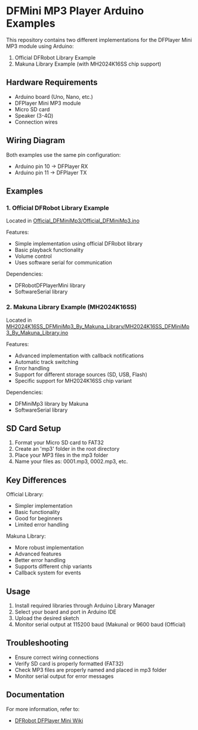 # DFMini MP3 Player Arduino Examples

This repository contains two different implementations for the DFPlayer Mini MP3 module using Arduino:

1. Official DFRobot Library Example
2. Makuna Library Example (with MH2024K16SS chip support)

## Hardware Requirements

- Arduino board (Uno, Nano, etc.)
- DFPlayer Mini MP3 module
- Micro SD card
- Speaker (3-4Ω)
- Connection wires

## Wiring Diagram

Both examples use the same pin configuration:
- Arduino pin 10 -> DFPlayer RX
- Arduino pin 11 -> DFPlayer TX

## Examples

### 1. Official DFRobot Library Example

Located in [Official_DFMiniMp3/Official_DFMiniMp3.ino](Official_DFMiniMp3/Official_DFMiniMp3.ino)

Features:
- Simple implementation using official DFRobot library
- Basic playback functionality
- Volume control
- Uses software serial for communication

Dependencies:
- DFRobotDFPlayerMini library
- SoftwareSerial library

### 2. Makuna Library Example (MH2024K16SS)

Located in [MH2024K16SS_DFMiniMp3_By_Makuna_Library/MH2024K16SS_DFMiniMp3_By_Makuna_Library.ino](MH2024K16SS_DFMiniMp3_By_Makuna_Library/MH2024K16SS_DFMiniMp3_By_Makuna_Library.ino)

Features:
- Advanced implementation with callback notifications
- Automatic track switching
- Error handling
- Support for different storage sources (SD, USB, Flash)
- Specific support for MH2024K16SS chip variant

Dependencies:
- DFMiniMp3 library by Makuna
- SoftwareSerial library

## SD Card Setup

1. Format your Micro SD card to FAT32
2. Create an 'mp3' folder in the root directory
3. Place your MP3 files in the mp3 folder
4. Name your files as: 0001.mp3, 0002.mp3, etc.

## Key Differences

Official Library:
- Simpler implementation
- Basic functionality
- Good for beginners
- Limited error handling

Makuna Library:
- More robust implementation
- Advanced features
- Better error handling
- Supports different chip variants
- Callback system for events

## Usage

1. Install required libraries through Arduino Library Manager
2. Select your board and port in Arduino IDE
3. Upload the desired sketch
4. Monitor serial output at 115200 baud (Makuna) or 9600 baud (Official)

## Troubleshooting

- Ensure correct wiring connections
- Verify SD card is properly formatted (FAT32)
- Check MP3 files are properly named and placed in mp3 folder
- Monitor serial output for error messages

## Documentation

For more information, refer to:
- [DFRobot DFPlayer Mini Wiki](https://wiki.dfrobot.com/DFPlayer_Mini_SKU_DFR0299)
